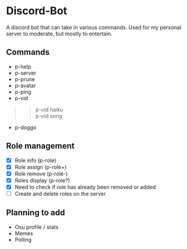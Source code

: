 # Discord-Bot  
A discord bot that can take in various commands. Used for my personal server to moderate, but mostly to entertain.
## Commands  
- p-help  
- p-server   
- p-prune  
- p-avatar  
- p-ping   
- p-vid  
>>p-vid haiku  
>>p-vid song  
- p-doggo  

## Role management
- [x] Role info (p-role)
- [x] Role assign (p-role+)
- [x] Role remove (p-role-)
- [x] Roles display (p-role?)
- [x] Need to check if role has already been removed or added
- [ ] Create and delete roles on the server

## Planning to add  
- Osu profile / stats  
- Memes  
- Polling
